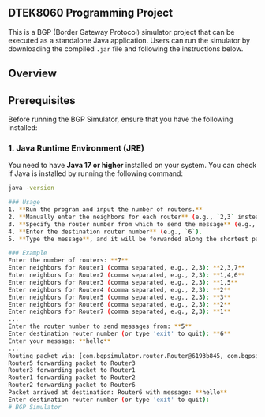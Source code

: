 ## DTEK8060 Programming Project


This is a BGP (Border Gateway Protocol) simulator project that can be executed as a standalone Java application. Users can run the simulator by downloading the compiled `.jar` file and following the instructions below.
## Overview



## Prerequisites

Before running the BGP Simulator, ensure that you have the following installed:

### 1. **Java Runtime Environment (JRE)**

You need to have **Java 17 or higher** installed on your system. You can check if Java is installed by running the following command:

```bash
java -version

### Usage
1. **Run the program and input the number of routers.**
2. **Manually enter the neighbors for each router** (e.g., `2,3` instead of full ports).
3. **Specify the router number from which to send the message** (e.g., `5`).
4. **Enter the destination router number** (e.g., `6`).
5. **Type the message**, and it will be forwarded along the shortest path.

### Example
Enter the number of routers: **7**
Enter neighbors for Router1 (comma separated, e.g., 2,3): **2,3,7**
Enter neighbors for Router2 (comma separated, e.g., 2,3): **1,4,6**
Enter neighbors for Router3 (comma separated, e.g., 2,3): **1,5**
Enter neighbors for Router4 (comma separated, e.g., 2,3): **2**
Enter neighbors for Router5 (comma separated, e.g., 2,3): **3**
Enter neighbors for Router6 (comma separated, e.g., 2,3): **2**
Enter neighbors for Router7 (comma separated, e.g., 2,3): **1**
...
Enter the router number to send messages from: **5**
Enter destination router number (or type 'exit' to quit): **6**
Enter your message: **hello**
...
Routing packet via: [com.bgpsimulator.router.Router@6193b845, com.bgpsimulator.router.Router@1f17ae12, com.bgpsimulator.router.Router@76fb509a, com.bgpsimulator.router.Router@300ffa5d, com.bgpsimulator.router.Router@2e817b38]  
Router5 forwarding packet to Router3
Router3 forwarding packet to Router1
Router1 forwarding packet to Router2
Router2 forwarding packet to Router6
Packet arrived at destination: Router6 with message: **hello**
Enter destination router number (or type 'exit' to quit): 
# BGP Simulator


